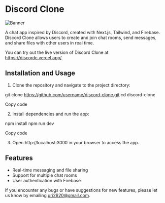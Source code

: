 # Discord Clone

![Banner](https://i.imgur.com/NMPcIUi.png)

A chat app inspired by Discord, created with Next.js, Tailwind, and Firebase. Discord Clone allows users to create and join chat rooms, send messages, and share files with other users in real time.

You can try out the live version of Discord Clone at https://discordc.vercel.app/.

## Installation and Usage

1. Clone the repository and navigate to the project directory:

git clone https://github.com/username/discord-clone.git
cd discord-clone

Copy code

2. Install dependencies and run the app:

npm install
npm run dev

Copy code

3. Open http://localhost:3000 in your browser to access the app.

## Features

- Real-time messaging and file sharing
- Support for multiple chat rooms
- User authentication with Firebase


If you encounter any bugs or have suggestions for new features, please let us know by emailing uri2920@gmail.com.

